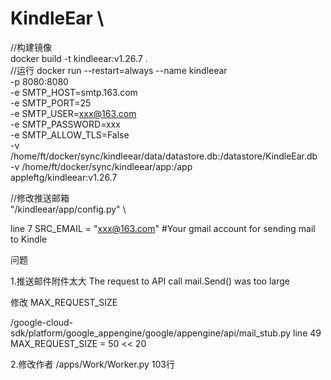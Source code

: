 # KindleEar        \
//构建镜像         \
docker build -t kindleear:v1.26.7 .        \
//运行
docker run   --restart=always --name kindleear  \
-p 8080:8080     \
-e SMTP_HOST=smtp.163.com \
-e SMTP_PORT=25 \
-e SMTP_USER=xxx@163.com \
-e SMTP_PASSWORD=xxx \
-e SMTP_ALLOW_TLS=False \
-v /home/ft/docker/sync/kindleear/data/datastore.db:/datastore/KindleEar.db     \
-v /home/ft/docker/sync/kindleear/app:/app   \
appleftg/kindleear:v1.26.7    

//修改推送邮箱    \
"/kindleear/app/config.py"    \

line 7    SRC_EMAIL = "xxx@163.com"  #Your gmail account for sending mail to Kindle






问题

1.推送邮件附件太大
The request to API call mail.Send() was too large

修改 MAX_REQUEST_SIZE

/google-cloud-sdk/platform/google_appengine/google/appengine/api/mail_stub.py
line 49  MAX_REQUEST_SIZE = 50 << 20


2.修改作者
/apps/Work/Worker.py       103行
